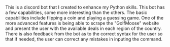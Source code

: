 This is a discord bot that I created to enhance my Python skills. This bot has a few capabilities,
some more interesting than the others. The basic capabilities include flipping a coin and playing a
guessing game. One of the more advanced features is being able to scrape the "GolfMoose" website and 
present the user with the available deals in each region of the country. There is also feedback from the 
bot as to the correct syntax for the user so that if needed, the user can correct any mistakes in inputing
the command.
